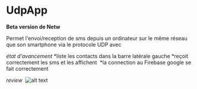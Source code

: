 # UdpApp

**Beta version de Netw**

Permet l'envoi/reception de sms depuis un ordinateur sur le même réseau que son smartphone via le protocole UDP avec 

*état d'avancement*
  *liste les contacts dans la barre latérale gauche
  *reçoit correctement les sms et les affichent
  *la connection au Firebase google se fait correctement
  
  *review*
  ![alt text](https://mika.unrozah.fr/img/preview.png)

